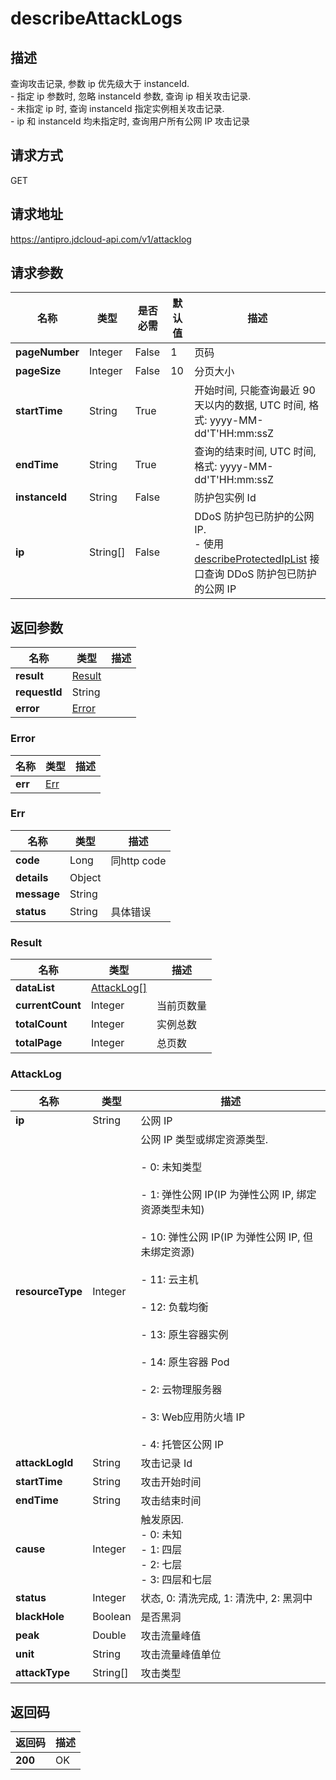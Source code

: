 # describeAttackLogs


## 描述
查询攻击记录, 参数 ip 优先级大于 instanceId. <br>- 指定 ip 参数时, 忽略 instanceId 参数, 查询 ip 相关攻击记录. <br>- 未指定 ip 时, 查询 instanceId 指定实例相关攻击记录. <br>- ip 和 instanceId 均未指定时, 查询用户所有公网 IP 攻击记录

## 请求方式
GET

## 请求地址
https://antipro.jdcloud-api.com/v1/attacklog


## 请求参数
|名称|类型|是否必需|默认值|描述|
|---|---|---|---|---|
|**pageNumber**|Integer|False|1|页码|
|**pageSize**|Integer|False|10|分页大小|
|**startTime**|String|True| |开始时间, 只能查询最近 90 天以内的数据, UTC 时间, 格式: yyyy-MM-dd'T'HH:mm:ssZ|
|**endTime**|String|True| |查询的结束时间, UTC 时间, 格式: yyyy-MM-dd'T'HH:mm:ssZ|
|**instanceId**|String|False| |防护包实例 Id|
|**ip**|String[]|False| |DDoS 防护包已防护的公网 IP. <br>- 使用 <a href='http://docs.jdcloud.com/anti-ddos-protection-package/api/describeprotectediplist'>describeProtectedIpList</a> 接口查询 DDoS 防护包已防护的公网 IP|


## 返回参数
|名称|类型|描述|
|---|---|---|
|**result**|[Result](describeattacklogs#result)| |
|**requestId**|String| |
|**error**|[Error](describeattacklogs#error)| |

### <div id="error">Error</div>
|名称|类型|描述|
|---|---|---|
|**err**|[Err](describeattacklogs#err)| |
### <div id="err">Err</div>
|名称|类型|描述|
|---|---|---|
|**code**|Long|同http code|
|**details**|Object| |
|**message**|String| |
|**status**|String|具体错误|
### <div id="result">Result</div>
|名称|类型|描述|
|---|---|---|
|**dataList**|[AttackLog[]](describeattacklogs#attacklog)| |
|**currentCount**|Integer|当前页数量|
|**totalCount**|Integer|实例总数|
|**totalPage**|Integer|总页数|
### <div id="attacklog">AttackLog</div>
|名称|类型|描述|
|---|---|---|
|**ip**|String|公网 IP|
|**resourceType**|Integer|公网 IP 类型或绑定资源类型. <br><br>- 0: 未知类型<br><br>- 1: 弹性公网 IP(IP 为弹性公网 IP, 绑定资源类型未知)<br><br>- 10: 弹性公网 IP(IP 为弹性公网 IP, 但未绑定资源)<br><br>- 11: 云主机<br><br>- 12: 负载均衡<br><br>- 13: 原生容器实例<br><br>- 14: 原生容器 Pod<br><br>- 2: 云物理服务器<br><br>- 3: Web应用防火墙 IP<br><br>- 4: 托管区公网 IP<br>|
|**attackLogId**|String|攻击记录 Id|
|**startTime**|String|攻击开始时间|
|**endTime**|String|攻击结束时间|
|**cause**|Integer|触发原因. <br>- 0: 未知<br>- 1: 四层<br>- 2: 七层<br>- 3: 四层和七层|
|**status**|Integer|状态, 0: 清洗完成, 1: 清洗中, 2: 黑洞中|
|**blackHole**|Boolean|是否黑洞|
|**peak**|Double|攻击流量峰值|
|**unit**|String|攻击流量峰值单位|
|**attackType**|String[]|攻击类型|

## 返回码
|返回码|描述|
|---|---|
|**200**|OK|
